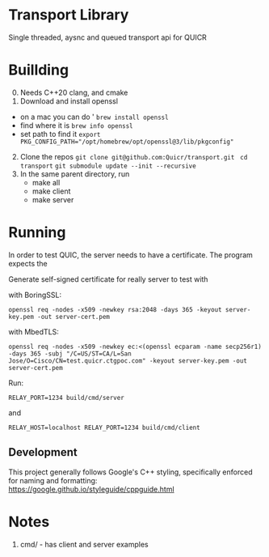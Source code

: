 # Transport Library

Single threaded, aysnc and queued transport api for QUICR

# Buillding

0. Needs C++20 clang, and cmake
1. Download and install openssl
- on a mac you can do ' ```brew install openssl```
- find where it is ```brew info openssl```
- set path to find it ```export
  PKG_CONFIG_PATH="/opt/homebrew/opt/openssl@3/lib/pkgconfig"```
2. Clone the repos
   ``` git clone git@github.com:Quicr/transport.git  ```
   ``` cd transport ```
   ``` git submodule update --init --recursive ```
3. In the same parent directory,  run
    - make all
    - make client
    - make server

# Running

In order to test QUIC, the server needs to have a certificate. The program expects
the

Generate self-signed certificate for really server to test with

with BoringSSL:

```
openssl req -nodes -x509 -newkey rsa:2048 -days 365 -keyout server-key.pem -out server-cert.pem
```

with MbedTLS:
```
openssl req -nodes -x509 -newkey ec:<(openssl ecparam -name secp256r1) -days 365 -subj "/C=US/ST=CA/L=San Jose/O=Cisco/CN=test.quicr.ctgpoc.com" -keyout server-key.pem -out server-cert.pem
```

Run:

```
RELAY_PORT=1234 build/cmd/server
```

and

```
RELAY_HOST=localhost RELAY_PORT=1234 build/cmd/client
```

## Development

This project generally follows Google's C++ styling, specifically enforced for naming and formatting: https://google.github.io/styleguide/cppguide.html

# Notes

1. cmd/ - has client and server examples



